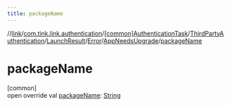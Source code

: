```yaml
---
title: packageName
---
```

//[link](../../../../../../../index.html)/[com.tink.link.authentication](../../../../../index.html)/[[common]AuthenticationTask](../../../../index.html)/[ThirdPartyAuthentication](../../../index.html)/[LaunchResult](../../index.html)/[Error](../index.html)/[AppNeedsUpgrade](index.html)/[packageName](package-name.html)



# packageName



[common]\
open override val [packageName](package-name.html): [String](https://kotlinlang.org/api/latest/jvm/stdlib/kotlin/-string/index.html)




